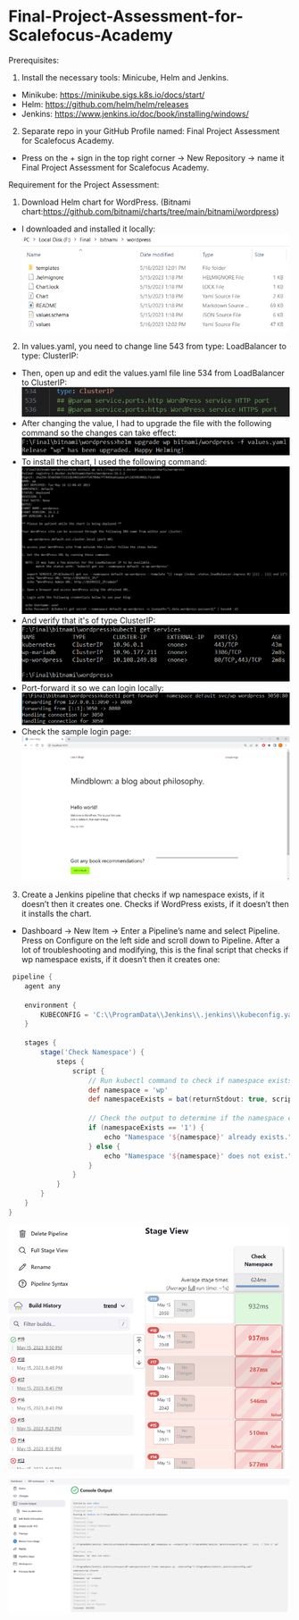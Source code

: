 # Final-Project-Assessment-for-Scalefocus-Academy

Prerequisites:
1. Install the necessary tools: Minicube, Helm and Jenkins.
- Minikube: https://minikube.sigs.k8s.io/docs/start/
- Helm: https://github.com/helm/helm/releases
- Jenkins: https://www.jenkins.io/doc/book/installing/windows/

2. Separate repo in your GitHub Profile named: Final Project Assessment for Scalefocus Academy.
- Press on the + sign in the top right corner -> New Repository -> name it Final Project Assessment for Scalefocus Academy.

Requirement for the Project Assessment:
1. Download Helm chart for WordPress. (Bitnami chart:https://github.com/bitnami/charts/tree/main/bitnami/wordpress)
- I downloaded and installed it locally:
![](images/wordpressdownloaded.PNG)
2. In values.yaml, you need to change line 543 from type: LoadBalancer to type: ClusterIP:
- Then, open up and edit the values.yaml file line 534 from LoadBalancer to ClusterIP:
![](images/clusterip.PNG)
- After changing the value, I had to upgrade the file with the following command so the changes can take effect:
![](images/upgradehelm.PNG)
- To install the chart, I used the following command:
![](images/installwpchart.PNG)
- And verify that it's of type ClusterIP:
![](images/clusteripservice.PNG)
- Port-forward it so we can login locally:
![](images/portforward.PNG)
- Check the sample login page:
![](images/localhostsamplepage.PNG)
3. Create a Jenkins pipeline that checks if wp namespace exists, if it doesn’t then it creates one.
   Checks if WordPress exists, if it doesn’t then it installs the chart.
- Dashboard -> New Item -> Enter a Pipeline’s name and select Pipeline. Press on Configure on the left side and scroll down to Pipeline. After a lot of troubleshooting and modifying, this is the final script that checks if wp namespace exists, if it doesn’t then it creates one:
```groovy
 pipeline {
    agent any

    environment {
        KUBECONFIG = 'C:\\ProgramData\\Jenkins\\.jenkins\\kubeconfig.yaml'
    }

    stages {
        stage('Check Namespace') {
            steps {
                script {
                    // Run kubectl command to check if namespace exists
                    def namespace = 'wp'
                    def namespaceExists = bat(returnStdout: true, script: "kubectl get namespace ${namespace} --kubeconfig=\"%KUBECONFIG%\" 2^>nul | find /c \"${namespace}\"").trim()

                    // Check the output to determine if the namespace exists
                    if (namespaceExists == '1') {
                        echo "Namespace '${namespace}' already exists."
                    } else {
                        echo "Namespace '${namespace}' does not exist."
                    }
                }
            }
        }
    }
}
```
![](images/pipelinesucces.PNG)

![](images/successoutput.PNG)

